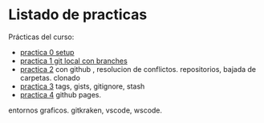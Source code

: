 # Listado de practicas

Prácticas del curso:

- [practica 0 setup](practica0.md)  
- [practica 1 git local con branches](practica1.md) 
- [practica 2](practica2.md) con github , resolucion de conflictos. repositorios, bajada de carpetas. clonado
- [practica 3](practica1.md) tags, gists, gitignore, stash
- [practica 4](practica1.md) github pages.

entornos graficos. gitkraken, vscode, wscode.

